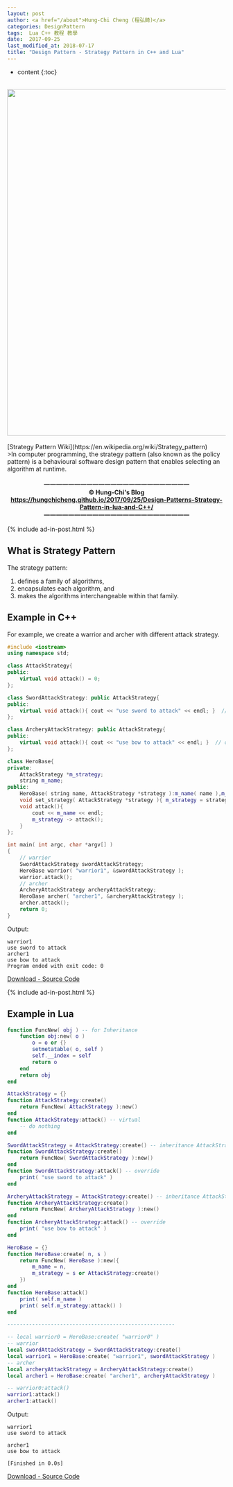 ```yaml
---
layout: post
author: <a href="/about">Hung-Chi Cheng (程弘錡)</a>
categories: DesignPattern
tags:  Lua C++ 教程 教學 
date:  2017-09-25
last_modified_at: 2018-07-17
title: "Design Pattern - Strategy Pattern in C++ and Lua"
---
```

<!--                Title 的建議最大長度                   -->

* content
{:toc}

<!-- 文章概要 -->
<center><br>
<img src="https://upload.wikimedia.org/wikipedia/commons/4/45/W3sDesign_Strategy_Design_Pattern_UML.jpg" width="800" itemprop="image">
</center><br>
[Strategy Pattern Wiki](https://en.wikipedia.org/wiki/Strategy_pattern)<br>
>In computer programming, the strategy pattern (also known as the policy pattern) is a behavioural software design pattern that enables selecting an algorithm at runtime. 

<!-- more -->


<!-- 著作權start -->
<center><b><br>
一一一一一一一一一一一一一一一一一一一一一一一一<br>
&copy; Hung-Chi's Blog<br>
<a href="https://hungchicheng.github.io/2017/09/25/Design-Patterns-Strategy-Pattern-in-lua-and-C++/" id="link" target="_blank">
	https://hungchicheng.github.io/2017/09/25/Design-Patterns-Strategy-Pattern-in-lua-and-C++/
</a><br>
一一一一一一一一一一一一一一一一一一一一一一一一
</b></center>
<!-- 著作權end -->

<!-- 手動放廣告 -->
{% include ad-in-post.html %}
<!-- 手動放廣告 -->

## What is Strategy Pattern
The strategy pattern:
1. defines a family of algorithms,
2. encapsulates each algorithm, and
3. makes the algorithms interchangeable within that family.

## Example in C++
For example, we create a warrior and archer with different attack strategy.
```cpp
#include <iostream>
using namespace std;

class AttackStrategy{
public:
    virtual void attack() = 0;
};

class SwordAttackStrategy: public AttackStrategy{
public:
    virtual void attack(){ cout << "use sword to attack" << endl; }  // override 
};

class ArcheryAttackStrategy: public AttackStrategy{
public:
    virtual void attack(){ cout << "use bow to attack" << endl; }  // override 
};

class HeroBase{
private:
    AttackStrategy *m_strategy;
    string m_name;
public:
    HeroBase( string name, AttackStrategy *strategy ):m_name( name ),m_strategy( strategy ){}
    void set_strategy( AttackStrategy *strategy ){ m_strategy = strategy; }
    void attack(){
        cout << m_name << endl;
        m_strategy -> attack();
    }
};

int main( int argc, char *argv[] )
{
    // warrior
    SwordAttackStrategy swordAttackStrategy;
    HeroBase warrior( "warrior1", &swordAttackStrategy );
    warrior.attack();
    // archer
    ArcheryAttackStrategy archeryAttackStrategy;
    HeroBase archer( "archer1", &archeryAttackStrategy );
    archer.attack();
    return 0;
}
```
Output:
```console
warrior1
use sword to attack
archer1
use bow to attack
Program ended with exit code: 0
```
[Download - Source Code](https://github.com/hungchicheng/DesignPattern/blob/master/C%2B%2B/Strategy.cpp)<br>
<!-- 手動放廣告 -->
{% include ad-in-post.html %}
<!-- 手動放廣告 -->

## Example in Lua

```lua
function FuncNew( obj ) -- for Inheritance 
    function obj:new( o )
        o = o or {}
        setmetatable( o, self )
        self.__index = self
        return o
    end
    return obj
end

AttackStrategy = {}
function AttackStrategy:create()
    return FuncNew( AttackStrategy ):new()
end
function AttackStrategy:attack() -- virtual
    -- do nothing
end

SwordAttackStrategy = AttackStrategy:create() -- inheritance AttackStrategy
function SwordAttackStrategy:create()
    return FuncNew( SwordAttackStrategy ):new()
end
function SwordAttackStrategy:attack() -- override
    print( "use sword to attack" )
end

ArcheryAttackStrategy = AttackStrategy:create() -- inheritance AttackStrategy
function ArcheryAttackStrategy:create()
    return FuncNew( ArcheryAttackStrategy ):new()
end
function ArcheryAttackStrategy:attack() -- override
    print( "use bow to attack" )
end

HeroBase = {}
function HeroBase:create( n, s )
    return FuncNew( HeroBase ):new({
        m_name = n,
        m_strategy = s or AttackStrategy:create()
    })
end
function HeroBase:attack()
    print( self.m_name )
    print( self.m_strategy:attack() )
end

------------------------------------------------------

-- local warrior0 = HeroBase:create( "warrior0" )
-- warrior
local swordAttackStrategy = SwordAttackStrategy:create()
local warrior1 = HeroBase:create( "warrior1", swordAttackStrategy )
-- archer
local archeryAttackStrategy = ArcheryAttackStrategy:create()
local archer1 = HeroBase:create( "archer1", archeryAttackStrategy )

-- warrior0:attack()
warrior1:attack()
archer1:attack()
```
Output:
```console
warrior1
use sword to attack

archer1
use bow to attack

[Finished in 0.0s]
```
[Download - Source Code](https://github.com/hungchicheng/DesignPattern/blob/master/Lua/Strategy.lua)<br>